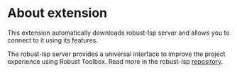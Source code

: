 # About extension

This extension automatically downloads robust-lsp server and allows you to connect to it using its features. 

The robust-lsp server provides a universal interface to improve the project experience using Robust Toolbox. Read more in the robust-lsp [repository](https://github.com/Ertanic/robust-lsp).